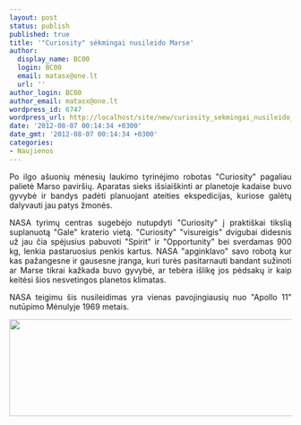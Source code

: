 ```yaml
---
layout: post
status: publish
published: true
title: '"Curiosity" sėkmingai nusileido Marse'
author:
  display_name: BC00
  login: BC00
  email: matasx@one.lt
  url: ''
author_login: BC00
author_email: matasx@one.lt
wordpress_id: 6747
wordpress_url: http://localhost/site/new/curiosity_sekmingai_nusileido_marse/
date: '2012-08-07 00:14:34 +0300'
date_gmt: '2012-08-07 00:14:34 +0300'
categories:
- Naujienos
---
```

<p style="text-align: justify;">
	Po ilgo a&scaron;uonių mėnesių laukimo tyrinėjimo robotas &quot;Curiosity&quot; pagaliau palietė Marso pavir&scaron;ių. Aparatas sieks i&scaron;siai&scaron;kinti ar planetoje kadaise buvo gyvybė ir bandys padėti planuojant ateities ekspedicijas, kuriose galėtų dalyvauti jau patys žmonės.</p>
<p style="text-align: justify;">
	NASA tyrimų centras sugebėjo nutupdyti &quot;Curiosity&quot; į prakti&scaron;kai tikslią suplanuotą &quot;Gale&quot; kraterio vietą. &quot;Curiosity&quot; &quot;visureigis&quot; dvigubai didesnis už jau čia spėjusius pabuvoti &quot;Spirit&quot; ir &quot;Opportunity&quot; bei sverdamas 900 kg, lenkia pastaruosius penkis kartus. NASA &quot;apginklavo&quot; savo robotą kur kas pažangesne ir gausesne įranga, kuri turės pasitarnauti bandant sužinoti ar Marse tikrai kažkada buvo gyvybė, ar tebėra i&scaron;likę jos pėdsakų ir kaip keitėsi &scaron;ios nesvetingos planetos klimatas.</p>
<p style="text-align: justify;">
	NASA teigimu &scaron;is nusileidimas yra vienas pavojingiausių nuo &quot;Apollo 11&quot; nutūpimo Mėnulyje 1969 metais.</p>
<p style="text-align: justify;">
	<img alt="" src="http://technews.lt/userfiles/Mars_Curiosity.jpg" style="width: 520px; height: 173px;" /></p>
